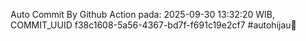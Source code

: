 Auto Commit By Github Action pada: 2025-09-30 13:32:20 WIB, COMMIT_UUID f38c1608-5a56-4367-bd7f-f691c19e2cf7 #autohijau🗿
